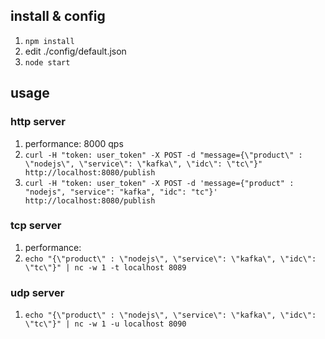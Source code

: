 ## install & config
1. `npm install`
1. edit ./config/default.json
1. `node start`

## usage
### http server
1. performance: 8000 qps
1. `curl -H "token: user_token" -X POST -d "message={\"product\" : \"nodejs\", \"service\": \"kafka\", \"idc\": \"tc\"}" http://localhost:8080/publish`
1. `curl -H "token: user_token" -X POST -d 'message={"product" : "nodejs", "service": "kafka", "idc": "tc"}' http://localhost:8080/publish`

### tcp server
1. performance: 
1. `echo "{\"product\" : \"nodejs\", \"service\": \"kafka\", \"idc\": \"tc\"}" | nc -w 1 -t localhost 8089`

### udp server
1. `echo "{\"product\" : \"nodejs\", \"service\": \"kafka\", \"idc\": \"tc\"}" | nc -w 1 -u localhost 8090`

